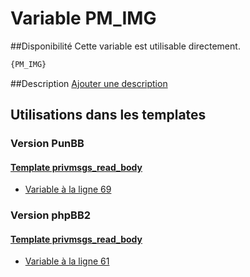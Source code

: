 # Variable PM_IMG

##Disponibilité
Cette variable est utilisable directement.

```html
{PM_IMG}
```

##Description
[Ajouter une description](https://fa-tvars.appspot.com/var/PM_IMG)

## Utilisations dans les templates

### Version PunBB

#### [Template privmsgs_read_body](punbb/privmsgs_read_body.md#readme)
* [Variable &agrave; la ligne 69](../punbb/privmsgs_read_body.tpl#L69)

### Version phpBB2

#### [Template privmsgs_read_body](subsilver/privmsgs_read_body.md#readme)
* [Variable &agrave; la ligne 61](../subsilver/privmsgs_read_body.tpl#L61)